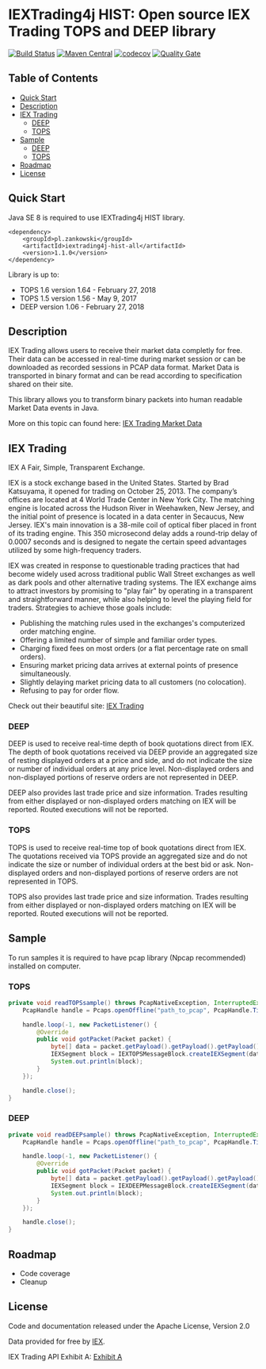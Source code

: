 # IEXTrading4j HIST: Open source IEX Trading TOPS and DEEP library

[![Build Status](https://travis-ci.org/WojciechZankowski/iextrading4j-hist.svg?branch=master)](https://travis-ci.org/WojciechZankowski/iextrading4j-hist)
[![Maven Central](https://maven-badges.herokuapp.com/maven-central/pl.zankowski/iextrading4j-hist-all/badge.svg)](https://search.maven.org/#search%7Cga%7C1%7Cg%3A%22pl.zankowski%22%20AND%20a%3A%22iextrading4j-hist-all%22)
[![codecov](https://codecov.io/gh/WojciechZankowski/iextrading4j-hist/branch/master/graph/badge.svg)](https://codecov.io/gh/WojciechZankowski/iextrading4j-hist)
[![Quality Gate](https://sonarcloud.io/api/project_badges/measure?project=pl.zankowski%3Aiextrading4j-hist&metric=alert_status)](https://sonarcloud.io/dashboard/index/pl.zankowski:iextrading4j-hist)

## Table of Contents

* [Quick Start](#quick-start)
* [Description](#description)  
* [IEX Trading](#iex-trading)
  * [DEEP](#deep)
  * [TOPS](#tops)
* [Sample](#sample)
  * [DEEP](#deep)
  * [TOPS](#tops)
* [Roadmap](#roadmap)
* [License](#license)

## Quick Start

Java SE 8 is required to use IEXTrading4j HIST library.

```
<dependency>
	<groupId>pl.zankowski</groupId>
	<artifactId>iextrading4j-hist-all</artifactId>
	<version>1.1.0</version>
</dependency>
```

Library is up to:

* TOPS 1.6 version 1.64 - February 27, 2018
* TOPS 1.5 version 1.56 - May 9, 2017
* DEEP version 1.06 - February 27, 2018

## Description

IEX Trading allows users to receive their market data completly for free. Their data can be accessed in real-time during market session or can be downloaded as recorded sessions in PCAP data format. Market Data is transported in binary format and can be read according to specification shared on their site. 

This library allows you to transform binary packets into human readable Market Data events in Java.

More on this topic can found here: [IEX Trading Market Data](https://www.iextrading.com/trading/market-data/)

## IEX Trading

IEX A Fair, Simple, Transparent Exchange.

IEX is a stock exchange based in the United States. Started by Brad Katsuyama, it opened for trading on October 25, 2013. The company’s offices are located at 4 World Trade Center in New York City. The matching engine is located across the Hudson River in Weehawken, New Jersey, and the initial point of presence is located in a data center in Secaucus, New Jersey. IEX's main innovation is a 38-mile coil of optical fiber placed in front of its trading engine. This 350 microsecond delay adds a round-trip delay of 0.0007 seconds and is designed to negate the certain speed advantages utilized by some high-frequency traders.

IEX was created in response to questionable trading practices that had become widely used across traditional public Wall Street exchanges as well as dark pools and other alternative trading systems. The IEX exchange aims to attract investors by promising to "play fair" by operating in a transparent and straightforward manner, while also helping to level the playing field for traders. Strategies to achieve those goals include:

* Publishing the matching rules used in the exchanges's computerized order matching engine.
* Offering a limited number of simple and familiar order types.
* Charging fixed fees on most orders (or a flat percentage rate on small orders).
* Ensuring market pricing data arrives at external points of presence simultaneously.
* Slightly delaying market pricing data to all customers (no colocation).
* Refusing to pay for order flow.

Check out their beautiful site: [IEX Trading](https://iextrading.com/)

### DEEP

DEEP is used to receive real-time depth of book quotations direct from IEX. The depth of book quotations received via DEEP provide an aggregated size of resting displayed orders at a price and side, and do not indicate the size or number of individual orders at any price level. Non-displayed orders and non-displayed portions of reserve orders are not represented in DEEP.

DEEP also provides last trade price and size information. Trades resulting from either displayed or non-displayed orders matching on IEX will be reported. Routed executions will not be reported.

### TOPS

TOPS is used to receive real-time top of book quotations direct from IEX. The quotations received via TOPS provide an aggregated size and do not indicate the size or number of individual orders at the best bid or ask. Non-displayed orders and non-displayed portions of reserve orders are not represented in TOPS.

TOPS also provides last trade price and size information. Trades resulting from either displayed or non-displayed orders matching on IEX will be reported. Routed executions will not be reported.

## Sample

To run samples it is required to have pcap library (Npcap recommended) installed on computer.

### TOPS

```java 
private void readTOPSsample() throws PcapNativeException, InterruptedException, NotOpenException {
    PcapHandle handle = Pcaps.openOffline("path_to_pcap", PcapHandle.TimestampPrecision.NANO);

    handle.loop(-1, new PacketListener() {
        @Override
        public void gotPacket(Packet packet) {
            byte[] data = packet.getPayload().getPayload().getPayload().getRawData();
            IEXSegment block = IEXTOPSMessageBlock.createIEXSegment(data);
            System.out.println(block);
        }
    });

    handle.close();
}
```

### DEEP

```java
private void readDEEPsample() throws PcapNativeException, InterruptedException, NotOpenException {
    PcapHandle handle = Pcaps.openOffline("path_to_pcap", PcapHandle.TimestampPrecision.NANO);

    handle.loop(-1, new PacketListener() {
        @Override
        public void gotPacket(Packet packet) {
            byte[] data = packet.getPayload().getPayload().getPayload().getRawData();
            IEXSegment block = IEXDEEPMessageBlock.createIEXSegment(data);
            System.out.println(block);
        }
    });

    handle.close();
}
```

## Roadmap

* Code coverage
* Cleanup

## License

Code and documentation released under the Apache License, Version 2.0

Data provided for free by [IEX](https://iextrading.com/developer).

IEX Trading API Exhibit A: [Exhibit A](https://iextrading.com/api-exhibit-a)
